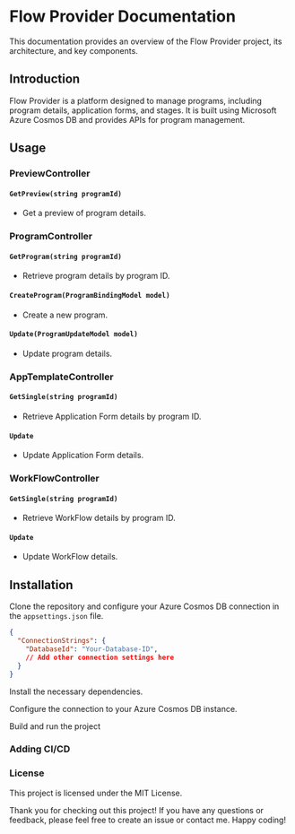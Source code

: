 # Flow Provider Documentation

This documentation provides an overview of the Flow Provider project, its architecture, and key components.

## Introduction

Flow Provider is a platform designed to manage programs, including program details, application forms, and stages. It is built using Microsoft Azure Cosmos DB and provides APIs for program management.

## Usage

### PreviewController

#### `GetPreview(string programId)`

- Get a preview of program details.

### ProgramController

#### `GetProgram(string programId)`

- Retrieve program details by program ID.

#### `CreateProgram(ProgramBindingModel model)`

- Create a new program.

#### `Update(ProgramUpdateModel model)`

- Update program details.


### AppTemplateController

#### `GetSingle(string programId)`

- Retrieve Application Form details by program ID.

#### `Update`

- Update Application Form details.
  

### WorkFlowController

#### `GetSingle(string programId)`

- Retrieve WorkFlow details by program ID.


#### `Update`

- Update WorkFlow details.

## Installation

Clone the repository and configure your Azure Cosmos DB connection in the `appsettings.json` file.

```json
{
  "ConnectionStrings": {
    "DatabaseId": "Your-Database-ID",
    // Add other connection settings here
  }
}
```

Install the necessary dependencies.

Configure the connection to your Azure Cosmos DB instance.

Build and run the project


### Adding CI/CD


### License
This project is licensed under the MIT License.

Thank you for checking out this project! If you have any questions or feedback, please feel free to create an issue or contact me. Happy coding!
